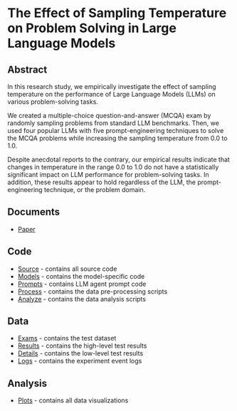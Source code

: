 # The Effect of Sampling Temperature on Problem Solving in Large Language Models

## Abstract
In this research study, we empirically investigate the effect of sampling temperature on the performance of Large Language Models (LLMs) on various problem-solving tasks. 

We created a multiple-choice question-and-answer (MCQA) exam by randomly sampling problems from standard LLM benchmarks. Then, we used four popular LLMs with five prompt-engineering techniques to solve the MCQA problems while increasing the sampling temperature from 0.0 to 1.0. 

Despite anecdotal reports to the contrary, our empirical results indicate that changes in temperature in the range 0.0 to 1.0 do not have a statistically significant impact on LLM performance for problem-solving tasks. In addition, these results appear to hold regardless of the LLM, the prompt-engineering technique, or the problem domain. 

## Documents
- [Paper](paper.pdf)

## Code
- [Source](source/) - contains all source code
- [Models](source/models) - contains the model-specific code
- [Prompts](source/agents) - contains LLM agent prompt code
- [Process](source/process/) - contains the data pre-processing scripts
- [Analyze](source/analyze/) - contains the data analysis scripts

## Data
- [Exams](exams/) - contains the test dataset
- [Results](results/) - contains the high-level test results
- [Details](details/) - contains the low-level test results
- [Logs](logs/) - contains the experiment event logs


## Analysis
- [Plots](plots/) - contains all data visualizations

